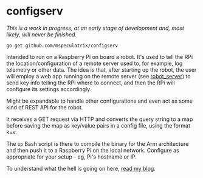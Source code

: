 # configserv

_This is a work in progress, at an early stage of development and, most likely, will never be finished._

`go get github.com/mspeculatrix/configserv`

Intended to run on a Raspberry Pi on board a robot. It's used to tell the RPi the location/configuration of a remote server used to, for example, log telemetry or other data. The idea is that, after starting up the robot, the user will employ a web app running on the remote server (see [robot_server](https://github.com/mspeculatrix/robot_server)) to send key info telling the RPi where to connect, and then the RPi will configure its settings accordingly.

Might be expandable to handle other configurations and even act as some kind of REST API for the robot.

It receives a GET request via HTTP and converts the query string to a map before saving the map as key/value pairs in a config file, using the format k=v.

The `up` Bash script is there to compile the binary for the Arm architecture and then push it to a Raspberry Pi on the local network. Configure as appropriate for your setup - eg, Pi's hostname or IP.

To understand what the hell is going on here, [read my blog](https://mansfield-devine.com/speculatrix/ "Machina Speculatrix").

